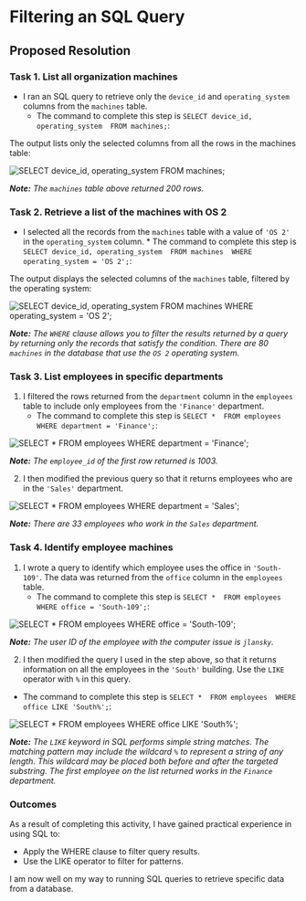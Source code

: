 # Filtering an SQL Query

## Proposed Resolution

### Task 1. List all organization machines

* I ran an SQL query to retrieve only the `device_id` and `operating_system` columns from the `machines` table.
    * The command to complete this step is `SELECT device_id, operating_system 
FROM machines;`:

The output lists only the selected columns from all the rows in the machines table:

![SELECT device_id, operating_system FROM machines;](https://github.com/user-attachments/assets/884b6e91-8e3a-455e-9b68-d2de9410f5c3)

***Note:**  The `machines` table above returned 200 rows.*

### Task 2. Retrieve a list of the machines with OS 2

* I selected all the records from the `machines` table with a value of `'OS 2'` in the `operating_system` column.
      * The command to complete this step is `SELECT device_id, operating_system 
FROM machines 
WHERE operating_system = 'OS 2';`:

The output displays the selected columns of the `machines` table, filtered by the operating system:

![SELECT device_id, operating_system FROM machines WHERE operating_system = 'OS 2';](https://github.com/user-attachments/assets/1960219d-89e9-48d4-bc57-3b3c4541d67d)

***Note:** The `WHERE` clause allows you to filter the results returned by a query by returning only the records that satisfy the condition. There are 80 `machines` in the database that use the `OS 2` operating system.*

### Task 3. List employees in specific departments

1. I filtered the rows returned from the `department` column in the `employees` table to include only employees from the `'Finance'` department.
      * The command to complete this step is `SELECT * 
FROM employees 
WHERE department = 'Finance';`:

![SELECT * FROM employees WHERE department = 'Finance';](https://github.com/user-attachments/assets/96e24c8f-8aef-407c-9072-61d68a4fd491)

***Note:** The `employee_id` of the first row returned is 1003.*

2. I then modified the previous query so that it returns employees who are in the `'Sales'` department.

![SELECT * FROM employees WHERE department = 'Sales';](https://github.com/user-attachments/assets/288396c0-aa13-4cb8-8a1e-75bac3e333e1)

***Note:** There are 33 employees who work in the `Sales` department.*

### Task 4. Identify employee machines

1. I wrote a query to identify which employee uses the office in `'South-109'`. The data was returned from the `office` column in the `employees` table.
      * The command to complete this step is `SELECT * 
FROM employees 
WHERE office = 'South-109';`:


![SELECT * FROM employees WHERE office = 'South-109';](https://github.com/user-attachments/assets/63860ba0-f558-498a-8a03-90d57a6bb150)

***Note:** The user ID of the employee with the computer issue is `jlansky`.*

2. I then modified the query I used in the step above, so that it returns information on all the employees in the `'South'` building. Use the `LIKE` operator with `%` in this query.
* The command to complete this step is `SELECT * 
FROM employees 
WHERE office LIKE 'South%';`:

![SELECT * FROM employees WHERE office LIKE 'South%';](https://github.com/user-attachments/assets/24fccbd7-f994-4f68-b610-b41e3ce7e00b)

***Note:** The `LIKE` keyword in SQL performs simple string matches. The matching pattern may include the wildcard `%` to represent a string of any length. This wildcard may be placed both before and after the targeted substring. The first employee on the list returned works in the `Finance` department.*


### Outcomes
As a result of completing this activity, I have gained practical experience in using SQL to:

* Apply the WHERE clause to filter query results.
* Use the LIKE operator to filter for patterns.

I am now well on my way to running SQL queries to retrieve specific data from a database.
